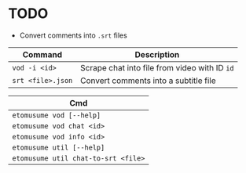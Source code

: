 
# TODO

  - Convert comments into `.srt` files

| Command           | Description |
|-------------------|-------------|
| `vod -i <id> `    | Scrape chat into file from video with ID `id` |
| `srt <file>.json` | Convert comments into a subtitle file |


| Cmd                       |
|---------------------------|
| `etomusume vod [--help]`  |
| `etomusume vod chat <id>` |
| `etomusume vod info <id>` |
| `etomusume util [--help]` |
| `etomusume util chat-to-srt <file>` |
